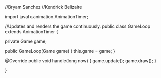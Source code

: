 


//Bryam Sanchez
//Kendrick Belizaire

import javafx.animation.AnimationTimer;

//Updates and renders the game continuously.
public class GameLoop extends AnimationTimer {

private Game game;

public GameLoop(Game game) {
    this.game = game;
}

@Override
public void handle(long now) {
    game.update();
    game.draw();
}

}
